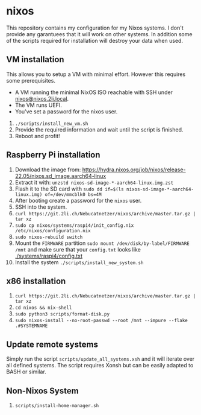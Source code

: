# nixos

This repository contains my configuration for my Nixos systems.
I don't provide any garantuees that it will work on other systems.
In addition some of the scripts required for installation will destroy your data when used.

## VM installation

This allows you to setup a VM with minimal effort.
However this requires some prerequisites.

- A VM running the minimal NixOS ISO reachable with SSH under nixos@nixos.2li.local.
- The VM runs UEFI.
- You've set a password for the nixos user.

1. `./scripts/install_new_vm.sh`
2. Provide the required information and wait until the script is finished.
3. Reboot and profit!

## Raspberry Pi installation

1. Download the image from: https://hydra.nixos.org/job/nixos/release-22.05/nixos.sd_image.aarch64-linux
2. Extract it with: `unzstd nixos-sd-image-*-aarch64-linux.img.zst`
3. Flash it to the SD card with `sudo dd if=$(ls
   nixos-sd-image-*-aarch64-linux.img) of=/dev/mmcblk0 bs=4M`
4. After booting create a password for the `nixos` user.
5. SSH into the system.
6. `curl https://git.2li.ch/Nebucatnetzer/nixos/archive/master.tar.gz | tar xz`
7. `sudo cp nixos/systems/raspi4/init_config.nix /etc/nixos/configuration.nix`
8. `sudo nixos-rebuild switch`
9. Mount the `FIRMWARE` partition `sudo mount /dev/disk/by-label/FIRMWARE /mnt`
   and make sure that your `config.txt` looks like [./systems/raspi4/config.txt](./systems/raspi4/config.txt)
10. Install the system `./scripts/install_new_system.sh`

## x86 installation

1. `curl https://git.2li.ch/Nebucatnetzer/nixos/archive/master.tar.gz | tar xz`
2. `cd nixos && nix-shell`
3. `sudo python3 scripts/format-disk.py`
4. `sudo nixos-install --no-root-passwd --root /mnt --impure --flake .#SYSTEMNAME`

## Update remote systems

Simply run the script `scripts/update_all_systems.xsh` and it will iterate over
all defined systems.
The script requires Xonsh but can be easily adapted to BASH or similar.

## Non-Nixos System

1. `scripts/install-home-manager.sh`
